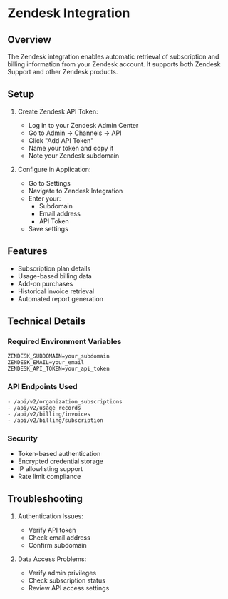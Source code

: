 # Zendesk Integration

## Overview
The Zendesk integration enables automatic retrieval of subscription and billing information from your Zendesk account. It supports both Zendesk Support and other Zendesk products.

## Setup

1. Create Zendesk API Token:
   - Log in to your Zendesk Admin Center
   - Go to Admin → Channels → API
   - Click "Add API Token"
   - Name your token and copy it
   - Note your Zendesk subdomain

2. Configure in Application:
   - Go to Settings
   - Navigate to Zendesk Integration
   - Enter your:
     - Subdomain
     - Email address
     - API Token
   - Save settings

## Features

- Subscription plan details
- Usage-based billing data
- Add-on purchases
- Historical invoice retrieval
- Automated report generation

## Technical Details

### Required Environment Variables
```env
ZENDESK_SUBDOMAIN=your_subdomain
ZENDESK_EMAIL=your_email
ZENDESK_API_TOKEN=your_api_token
```

### API Endpoints Used
```
- /api/v2/organization_subscriptions
- /api/v2/usage_records
- /api/v2/billing/invoices
- /api/v2/billing/subscription
```

### Security
- Token-based authentication
- Encrypted credential storage
- IP allowlisting support
- Rate limit compliance

## Troubleshooting

1. Authentication Issues:
   - Verify API token
   - Check email address
   - Confirm subdomain

2. Data Access Problems:
   - Verify admin privileges
   - Check subscription status
   - Review API access settings
